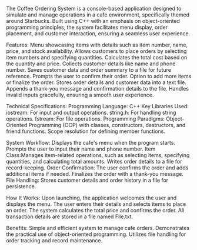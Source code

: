The Coffee Ordering System is a console-based application designed to simulate and manage operations in a cafe environment, specifically themed around Starbucks. Built using C++ with an emphasis on object-oriented programming principles, the system facilitates menu display, order placement, and customer interaction, ensuring a seamless user experience.

Features:
Menu showcasing items with details such as item number, name, price, and stock availability.
Allows customers to place orders by selecting item numbers and specifying quantities.
Calculates the total cost based on the quantity and price.
Collects customer details like name and phone number.
Saves customer data and order summary to a file for future reference.
Prompts the user to confirm their order.
Option to add more items or finalize the order.
Stores order details and customer data into a text file.
Appends a thank-you message and confirmation details to the file.
Handles invalid inputs gracefully, ensuring a smooth user experience.

Technical Specifications:
Programming Language: C++
Key Libraries Used:
iostream: For input and output operations.
string.h: For handling string operations.
fstream: For file operations.
Programming Paradigms:
Object-Oriented Programming (OOP) with classes, constructors, destructors, and friend functions.
Scope resolution for defining member functions.

System Workflow:
Displays the cafe's menu when the program starts.
Prompts the user to input their name and phone number.
Item Class:Manages item-related operations, such as selecting items, specifying quantities, and calculating total amounts.
Writes order details to a file for record-keeping.
Order Confirmation:
The user confirms the order and adds additional items if needed.
Finalizes the order with a thank-you message.
File Handling:
Stores customer details and order history in a file for persistence.

How It Works:
Upon launching, the application welcomes the user and displays the menu.
The user enters their details and selects items to place an order.
The system calculates the total price and confirms the order.
All transaction details are stored in a file named File.txt.

Benefits:
Simple and efficient system to manage cafe orders.
Demonstrates the practical use of object-oriented programming.
Utilizes file handling for order tracking and record maintenance.

